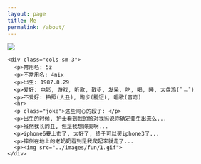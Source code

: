```yaml
---
layout: page
title: Me
permalink: /about/
---
```


<div class="row row-about">
	<div class="cols-sm-2 txt-right avatar">
	  <img src="../images/photo.jpg" id="avatar" />
	</div>

	<div class="cols-sm-3">
	  <p>常用名: 5z
	  <p>不常用名: 4nix
	  <p>出生: 1987.8.29
	  <p>爱好: 电影, 游戏, 听歌, 散步, 发呆, 吃, 喝, 睡, 大盘鸡(¯﹃¯)
	  <p>不爱好: 拍照(人丑), 跑步(腿短), 唱歌(音奇)
	  <hr>
	  <p class="joke">这些闹心的段子: </p>
	  <p>出生的时候, 护士看到我的脸对我妈说你确定要生出来么...
	  <p>虽然我长的丑, 但是我想得美啊...
	  <p>iphone6要上市了, 太好了, 终于可以买iphone3了...
	  <p>摔倒在地上的老奶奶看到是我爬起来就走了...
	  <p><img src="../images/fun/1.gif">
	</div>
</div>

<script src="{{ "/javascripts/plugin/jquery.imageblur.js" | prepend: site.baseurl }}"></script>
<script>
jQuery("#avatar").imageblur();
</script>